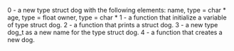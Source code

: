 0 - a new type struct dog with the following elements:
	name, type = char *
	age, type = float
	owner, type = char *
1 - a function that initialize a variable of type struct dog.
2 - a function that prints a struct dog.
3 - a new type dog_t as a new name for the type struct dog.
4 - a function that creates a new dog.